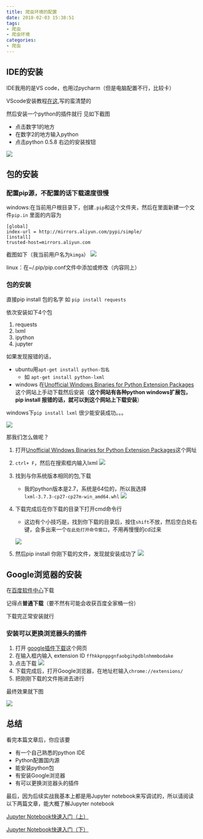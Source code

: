 ```yaml
---
title: 爬虫环境的配置
date: 2018-02-03 15:38:51
tags:
- 爬虫
- 爬虫环境
categories:
- 爬虫
---
```


## IDE的安装
IDE我用的是VS code，也用过pycharm（但是电脑配置不行，比较卡）

VScode安装教程[在这](https://code.visualstudio.com/docs/setup/setup-overview),写的蛮清楚的

然后安装一个python的插件就行
见如下截图

- 点击数字1的地方
- 在数字2的地方输入python
- 点击python 0.5.8 右边的安装按钮


![](http://ww1.sinaimg.cn/large/cfc08357gy1fcvsayfawwj20sg0lc0vz)

## 包的安装
### 配置pip源，不配置的话下载速度很慢

windows:在当前用户根目录下，创建`.pip`和这个文件夹，然后在里面新建一个文件`pip.in` 里面的内容为

	[global]
	index-url = http://mirrors.aliyun.com/pypi/simple/
	[install]
	trusted-host=mirrors.aliyun.com
截图如下（我当前用户名为`kimga`）
![](http://ww1.sinaimg.cn/large/cfc08357gy1fcvszrr18kj20oh0efta4)

linux：在~/.pip/pip.conf文件中添加或修改（内容同上）

### 包的安装

直接pip install 包的名字
如 `pip install requests`

依次安装如下4个包

1. requests 
2. lxml
3. ipython
4. jupyter

如果发现报错的话，

- ubuntu用`apt-get install python-包名`
	- 如 `apt-get install python-lxml`
- windows 在[Unofficial Windows Binaries for Python Extension Packages
](http://www.lfd.uci.edu/~gohlke/pythonlibs/)这个网站上手动下载然后安装（**这个网站有各种python windows扩展包，pip install 报错的话，就可以到这个网站上下载安装**）

windows下`pip install lxml` 很少能安装成功。。。

![](http://ww1.sinaimg.cn/large/cfc08357gy1fcvtg35jhvj20rl0ms75w)

那我们怎么做呢？

1. 打开[Unofficial Windows Binaries for Python Extension Packages](http://www.lfd.uci.edu/~gohlke/pythonlibs/)这个网址
2. `ctrl+ F`，然后在搜索框内输入lxml
	![](http://ww1.sinaimg.cn/large/cfc08357gy1fcvtkqp6hjj20qw0k8ju5)
3. 找到与你系统版本相同的包,下载
	- 我的python版本是2.7，系统是64位的，所以我选择`lxml‑3.7.3‑cp27‑cp27m‑win_amd64.whl`
	![](http://ww1.sinaimg.cn/large/cfc08357gy1fcvtli6gf9j20qw0k8gnn)
4. 下载完成后在你下载的目录下打开cmd命令行
	- 这边有个小技巧是，找到你下载的目录后，按住`shift`不放，然后空白处右键，会多出来一个`在此处打开命令窗口`，不用再慢慢的cd过来

	![](http://ww1.sinaimg.cn/large/cfc08357gy1fcvtq7fdm3j206w09tmx5)
5. 然后pip install 你刚下载的文件，发现就安装成功了
	![](http://ww1.sinaimg.cn/large/cfc08357gy1fcvtsnd1wyj20rl0efglq)

## Google浏览器的安装

在[百度软件中心](http://rj.baidu.com/soft/detail/14744.html?ald)下载

记得点**普通下载**（要不然有可能会收获百度全家桶一份）

下载完正常安装就行

### 安装可以更换浏览器头的插件

1. 打开 [google插件下载](http://chrome-extension-downloader.com/)这个网页
2. 在输入框内输入 extension ID  `ffhkkpnppgnfaobgihpdblnhmmbodake`
3. 点击下载
	![](http://ww1.sinaimg.cn/large/cfc08357gy1fcvui06zb0j20qw0k80x4)
4. 下载完成后，打开Google浏览器，在地址栏输入`chrome://extensions/`
5. 把刚刚下载的文件拖进去进行


最终效果就下图

![](http://ww1.sinaimg.cn/large/cfc08357gy1fcvud5kgm6j20dh0dddgl)

## 总结
看完本篇文章后，你应该要

- 有一个自己熟悉的python IDE
- Python配置国内源
- 能安装python包
- 有安装Google浏览器
- 有可以更换浏览器头的插件

最后，因为后续实战我基本上都是用Jupyter notebook来写调试的，所以请阅读以下两篇文章，能大概了解Jupyter notebook

[Jupyter Notebook快速入门（上）](http://codingpy.com/article/getting-started-with-jupyter-notebook-part-1/)

[Jupyter Notebook快速入门（下）](http://codingpy.com/article/getting-started-with-jupyter-notebook-part-2/)










